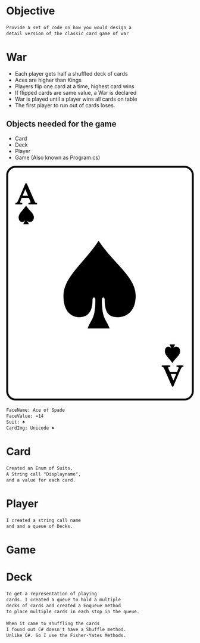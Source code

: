 # Objective
    Provide a set of code on how you would design a
    detail version of the classic card game of war
    
# War
    
* Each player gets half a shuffled deck of cards
* Aces are higher than Kings
* Players flip one card at a time, highest card wins
* If flipped cards are same value, a War is declared
* War is played until a player wins all cards on table
* The first player to run out of cards loses.  
    
## Objects needed for the game
* Card
* Deck
* Player 
* Game (Also known as Program.cs)
 
![A playing card](A-spade.png?raw=true)
    
    FaceName: Ace of Spade
    FaceValue: =14
    Suit: ♠
    CardImg: Unicode ♠
   
# Card
    Created an Enum of Suits,
    A String call "Displayname",
    and a value for each card.
    
# Player
    I created a string call name 
    and and a queue of Decks.
# Game

# Deck
    To get a representation of playing
    cards. I created a queue to hold a multiple 
    decks of cards and created a Enqueue method
    to place multiple cards in each stop in the queue.
    
    When it came to shuffling the cards
    I found out C# doesn't have a Shuffle method.
    Unlike C#. So I use the Fisher-Yates Methods.
     